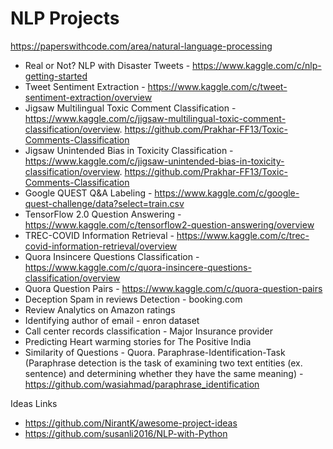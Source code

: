 # NLP Projects
https://paperswithcode.com/area/natural-language-processing </br>
* Real or Not? NLP with Disaster Tweets - https://www.kaggle.com/c/nlp-getting-started
* Tweet Sentiment Extraction - https://www.kaggle.com/c/tweet-sentiment-extraction/overview
* Jigsaw Multilingual Toxic Comment Classification - https://www.kaggle.com/c/jigsaw-multilingual-toxic-comment-classification/overview. https://github.com/Prakhar-FF13/Toxic-Comments-Classification
* Jigsaw Unintended Bias in Toxicity Classification - https://www.kaggle.com/c/jigsaw-unintended-bias-in-toxicity-classification/overview. https://github.com/Prakhar-FF13/Toxic-Comments-Classification
* Google QUEST Q&A Labeling - https://www.kaggle.com/c/google-quest-challenge/data?select=train.csv
* TensorFlow 2.0 Question Answering - https://www.kaggle.com/c/tensorflow2-question-answering/overview
* TREC-COVID Information Retrieval - https://www.kaggle.com/c/trec-covid-information-retrieval/overview
* Quora Insincere Questions Classification - https://www.kaggle.com/c/quora-insincere-questions-classification/overview
* Quora Question Pairs - https://www.kaggle.com/c/quora-question-pairs
* Deception Spam in reviews Detection - booking.com
* Review Analytics on Amazon ratings
* Identifying author of email - enron dataset
* Call center records classification - Major Insurance provider
* Predicting Heart warming stories for The Positive India
* Similarity of Questions - Quora. Paraphrase-Identification-Task (Paraphrase detection is the task of examining two text entities (ex. sentence) and determining whether they have the same meaning) - https://github.com/wasiahmad/paraphrase_identification

Ideas Links
* https://github.com/NirantK/awesome-project-ideas
* https://github.com/susanli2016/NLP-with-Python



